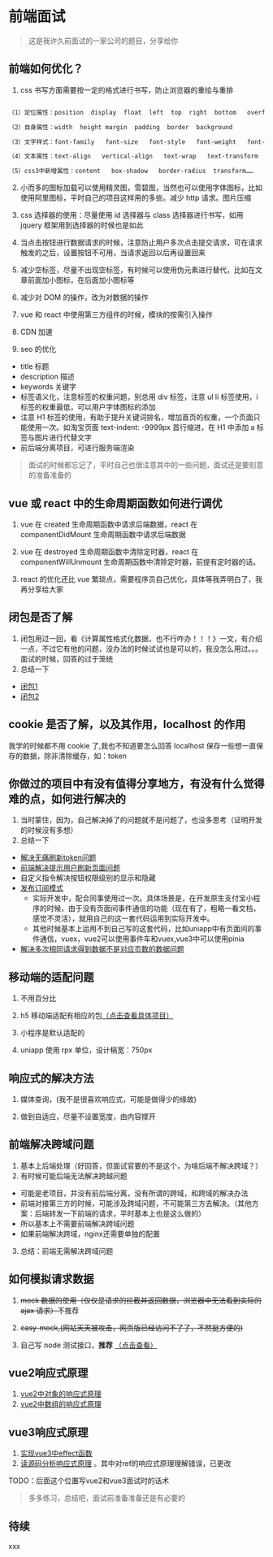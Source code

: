 # 前端面试

> 这是我许久前面试的一家公司的题目，分享给你

## 前端如何优化？

1. css 书写方面需要按一定的格式进行书写，防止浏览器的重绘与重排

```css

（1）定位属性：position  display  float  left  top  right  bottom   overflow  clear   z-index

（2）自身属性：width  height margin  padding  border  background

（3）文字样式：font-family   font-size   font-style   font-weight   font-varient   color   

（4）文本属性：text-align   vertical-align   text-wrap   text-transform   text-indent    text-decoration   letter-spacing    word-spacing    white-space   text-overflow

（5）css3中新增属性：content   box-shadow   border-radius  transform……

```

2. 小而多的图标加载可以使用精灵图，雪碧图，当然也可以使用字体图标，比如使用阿里图标，平时自己的项目这样用的多些。减少 http 请求。图片压缩

3. css 选择器的使用：尽量使用 id 选择器与 class 选择器进行书写，如用 jquery 框架用到选择器的时候也是如此

4. 当点击按钮进行数据请求的时候，注意防止用户多次点击提交请求，可在请求触发的之后，设置按钮不可用，当请求返回以后再设置回来

5. 减少空标签，尽量不出现空标签，有时候可以使用伪元素进行替代，比如在文章前面加小图标，在后面加小图标等

6. 减少对 DOM 的操作，改为对数据的操作

7. vue 和 react 中使用第三方组件的时候，模块的按需引入操作

8. CDN 加速

9. seo 的优化

 - title 标题
 - description 描述
 - keywords 关键字
 - 标签语义化，注意标签的权重问题，别总用 div 标签，注意 ul li 标签使用，i 标签的权重最低，可以用户字体图标的添加
 - 注意 H1 标签的使用，有助于提升关键词排名，增加首页的权重，一个页面只能使用一次。如淘宝页面 text-indent: -9999px 首行缩进，在 H1 中添加 a 标签与图片进行代替文字
 - 前后端分离项目，可进行服务端渲染

> 面试的时候都忘记了，平时自己也很注意其中的一些问题，面试还是要刻意的准备准备的

## vue 或 react 中的生命周期函数如何进行调优

1. vue 在 created 生命周期函数中请求后端数据，react 在 componentDidMount 生命周期函数中请求后端数据

2. vue 在 destroyed 生命周期函数中清除定时器，react 在 componentWillUnmount 生命周期函数中清除定时器，前提有定时器的话。

3. react 的优化还比 vue 繁琐点，需要程序员自己优化，具体等我弄明白了，我再分享给大家

## 闭包是否了解

1. 闭包用过一回，看《计算属性格式化数据，也不行咋办！！！》一文，有介绍一点，不过它有他的问题，没办法的时候试试也是可以的，我没怎么用过。。。面试的时候，回答的过于笼统
2. 总结一下
  - [闭包1](https://mp.weixin.qq.com/s?__biz=MzUzOTA2MTk0MA==&mid=2247484910&idx=1&sn=6fd8fa6f9155cdff49533e8783a57439&chksm=facf7e35cdb8f723b1d13c24d537cb58ee1f783eeddae22f9afb00661a7a0838f0343068265e&token=1119249275&lang=zh_CN#rd)
  - [闭包2](https://mp.weixin.qq.com/s?__biz=MzUzOTA2MTk0MA==&mid=2247485067&idx=1&sn=822117816a402c616179f07de75336e8&chksm=facf7d50cdb8f446b1b7712536eddb2d8e75fd1e2b8941bbb9481ce640acf9b84f3963023db8&token=1119249275&lang=zh_CN#rd)

## cookie 是否了解，以及其作用，localhost 的作用

我学的时候都不用 cookie 了,我也不知道要怎么回答
localhost 保存一些想一直保存的数据，除非清除缓存，如：token

## 你做过的项目中有没有值得分享地方，有没有什么觉得难的点，如何进行解决的

1. 当时蒙住，因为，自己解决掉了的问题就不是问题了，也没多思考（证明开发的时候没有多想）
2. 总结一下
  - [解决无痛刷新token问题](https://mp.weixin.qq.com/s?__biz=MzUzOTA2MTk0MA==&mid=2247485198&idx=1&sn=f4cceff011a22c0539519e106395aa38&chksm=facf7cd5cdb8f5c36fa94c7ea87b4e77c9f2e36f86c24a22bfc65581a34e986d6e3d1760be1f&token=1119249275&lang=zh_CN#rd)
  - [前端解决提示用户刷新页面问题](https://mp.weixin.qq.com/s?__biz=MzUzOTA2MTk0MA==&mid=2247484768&idx=1&sn=68cfc61ad79f37259dad9fc634dc158b&chksm=facf7ebbcdb8f7ad15e7a227a98352e47ef4c5cbf34236009433d25e274e6036c967699f719d&token=1119249275&lang=zh_CN#rd)
  - 自定义指令解决按钮权限级别的显示和隐藏
  - [发布订阅模式](https://mp.weixin.qq.com/s?__biz=MzUzOTA2MTk0MA==&mid=2247485051&idx=1&sn=4f6a5e6974b2442e73059b0771c3ae3c&chksm=facf7da0cdb8f4b666cdd18192ec39db76145107c28acd96d3ed5563f2b237510ad394247ee9&token=1119249275&lang=zh_CN#rd)
    - 实际开发中，配合同事使用过一次。具体场景是，在开发原生支付宝小程序的时候，由于没有页面间事件通信的功能（现在有了，粗略一看文档，感觉不灵活），就用自己的这一套代码运用到实际开发中。
    - 其他时候基本上运用不到自己写的这套代码，比如uniapp中有页面间的事件通信，vuex，vue2可以使用事件车和vuex,vue3中可以使用pinia
  - [解决多次相同请求得到数据不是对应页数的数据问题](https://mp.weixin.qq.com/s?__biz=MzUzOTA2MTk0MA==&mid=2247485193&idx=1&sn=1cfbd7a185c881b6c86915982fdb9f1d&chksm=fb3f91d30be5a50c54091d2a3b6ec9663245c8b16380aed72021d62587f2e367660171f88eaa&scene=126&sessionid=1704178100#rd)


## 移动端的适配问题

1. 不用百分比

2. h5 移动端适配有相应的包[（点击查看具体项目）](https://gitee.com/ctzlwzg/pdd)

3. 小程序是默认适配的

4. uniapp 使用 rpx 单位，设计稿宽：750px

## 响应式的解决方法

1. 媒体查询，(我不是很喜欢响应式，可能是做得少的缘故)

2. 做到自适应，尽量不设置宽度，由内容撑开

## 前端解决跨域问题

1. 基本上后端处理（好回答，但面试官要的不是这个，为啥后端不解决跨域？）
2. 有时候可能后端无法解决跨越问题
  - 可能是老项目，并没有前后端分离，没有所谓的跨域，和跨域的解决办法
  - 前端对接第三方的时候，可能涉及跨域问题，不可能第三方去解决。（其他方案：后端转发一下前端的请求，平时基本上也是这么做的）
  - 所以基本上不需要前端解决跨域问题
  - 如果前端解决跨域，nginx还需要单独的配置
3. 总结：前端无需解决跨域问题

## 如何模拟请求数据

1. ~~mock 数据的使用（仅仅是请求的拦截并返回数据，浏览器中无法看到实际的 ajax 请求）~~不推荐

2. ~~easy-mock,(网站天天被攻击，网页版已经访问不了了，不然挺方便的)~~

3. 自己写 node 测试接口，**推荐** [（点击查看）](https://gitee.com/ctzlwzg/node-general-service)


## vue2响应式原理
1. [vue2中对象的响应式原理](https://mp.weixin.qq.com/s/y13Q-MvIk4ZRsAbFFl0axQ)
2. [vue2中数组的响应式原理](https://mp.weixin.qq.com/s/rkUZNthZvTahL8yVNhWgVA)

## vue3响应式原理

1. [实现vue3中effect函数](https://mp.weixin.qq.com/s/SsCdNPp_ongxoawqla204A)
2. [读源码分析响应式原理](https://mp.weixin.qq.com/s/ff5BiVK_PNIsw5oM_vmWxw) 。其中对ref的响应式原理理解错误，已更改


TODO：后面这个位置写vue2和vue3面试时的话术

> 多多练习，总结吧，面试前准备准备还是有必要的

## 待续

xxx

